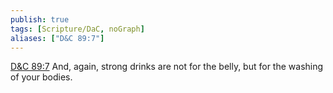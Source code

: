 ```yaml
---
publish: true
tags: [Scripture/DaC, noGraph]
aliases: ["D&C 89:7"]
---
```

[D&C 89:7](https://churchofjesuschrist.org/study/scriptures/dc-testament/dc/89?lang=eng&id=p7#p7) And, again, strong drinks are not for the belly, but for the washing of your bodies.
